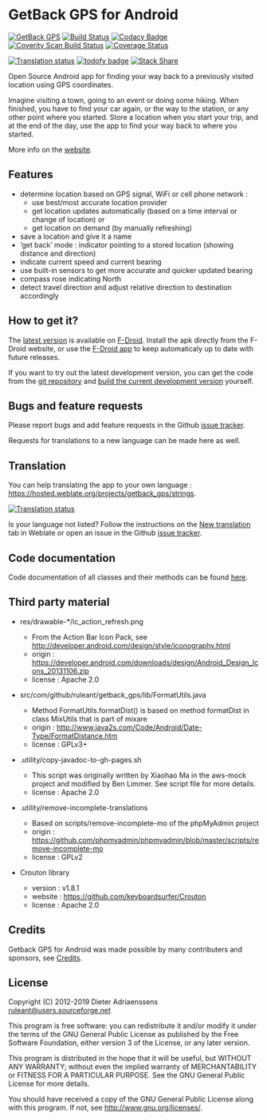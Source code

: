 GetBack GPS for Android
=======================

[![GetBack GPS](https://img.shields.io/badge/release-v0.6-blue.svg)](https://f-droid.org/repository/browse/?fdid=com.github.ruleant.getback_gps)
[![Build Status](https://travis-ci.org/ruleant/getback_gps.svg?branch=master)](https://travis-ci.org/ruleant/getback_gps)
[![Codacy Badge](https://api.codacy.com/project/badge/0040e146618e41ac9c39d04c7b1a3fef)](https://www.codacy.com/app/ruleant/getback_gps)
[![Coverity Scan Build Status](https://scan.coverity.com/projects/2277/badge.svg)](https://scan.coverity.com/projects/2277)
[![Coverage Status](https://coveralls.io/repos/ruleant/getback_gps/badge.png?branch=master)](https://coveralls.io/r/ruleant/getback_gps?branch=master)

[![Translation status](https://hosted.weblate.org/widgets/getback_gps/-/svg-badge.svg)](https://hosted.weblate.org/engage/getback_gps/)
[![todofy badge](https://todofy.org/b/ruleant/getback_gps)](https://todofy.org/r/ruleant/getback_gps)
[![Stack Share](https://img.shields.io/badge/tech-stack-0690fa.svg?style=flat)](https://stackshare.io/ruleant/getback-gps)

Open Source Android app for finding your way back to a previously visited location using GPS coordinates.

Imagine visiting a town, going to an event or doing some hiking. When finished, you have to find your car again, or the way to the station, or any other point where you started.
Store a location when you start your trip, and at the end of the day, use the app to find your way back to where you started.

More info on the [website](https://ruleant.github.io/getback_gps).

Features
--------

- determine location based on GPS signal, WiFi or cell phone network :
    - use best/most accurate location provider
    - get location updates automatically (based on a time interval or change of location) or
    - get location on demand (by manually refreshing)
- save a location and give it a name
- ‘get back’ mode : indicator pointing to a stored location (showing distance and direction)
- indicate current speed and current bearing
- use built-in sensors to get more accurate and quicker updated bearing
- compass rose indicating North
- detect travel direction and adjust relative direction to destination accordingly

How to get it?
--------------

The [latest version](https://f-droid.org/repository/browse/?fdid=com.github.ruleant.getback_gps) is available on [F-Droid](https://f-droid.org/). Install the apk directly from the F-Droid website, or use the [F-Droid app](https://f-droid.org/FDroid.apk) to keep automaticaly up to date with future releases.

If you want to try out the latest development version, you can get the code from the [git repository](https://github.com/ruleant/getback_gps) and [build the current development version](https://github.com/ruleant/getback_gps/wiki/Development) yourself.


Bugs and feature requests
-------------------------

Please report bugs and add feature requests in the Github [issue tracker](https://github.com/ruleant/getback_gps/issues).

Requests for translations to a new language can be made here as well.

Translation
-----------

You can help translating the app to your own language : <https://hosted.weblate.org/projects/getback_gps/strings>.

[![Translation status](https://hosted.weblate.org/widgets/getback_gps-287x66-grey.png)](https://hosted.weblate.org/engage/getback_gps/?utm_source=widget)

Is your language not listed? Follow the instructions on the [New translation](https://hosted.weblate.org/projects/getback_gps/strings/#new-lang) tab in Weblate or open an issue in the Github [issue tracker](https://github.com/ruleant/getback_gps/issues).

Code documentation
------------------

Code documentation of all classes and their methods can be found [here](https://ruleant.github.io/getback_gps/javadoc/index.html).

Third party material
--------------------

- res/drawable-*/ic_action_refresh.png
    - From the Action Bar Icon Pack, see http://developer.android.com/design/style/iconography.html
    - origin : https://developer.android.com/downloads/design/Android_Design_Icons_20131106.zip
    - license : Apache 2.0

- src/com/github/ruleant/getback_gps/lib/FormatUtils.java
    - Method FormatUtils.formatDist() is based on method formatDist in class MixUtils that is part of mixare
    - origin : http://www.java2s.com/Code/Android/Date-Type/FormatDistance.htm
    - license : GPLv3+

- .utility/copy-javadoc-to-gh-pages.sh
    - This script was originally written by Xiaohao Ma in the aws-mock project and modified by Ben Limmer.
      See script file for more details.
    - license : Apache 2.0

- .utility/remove-incomplete-translations
    - Based on scripts/remove-incomplete-mo of the phpMyAdmin project
    - origin : https://github.com/phpmyadmin/phpmyadmin/blob/master/scripts/remove-incomplete-mo
    - license : GPLv2

- Crouton library
    - version : v1.8.1
    - website : https://github.com/keyboardsurfer/Crouton
    - license : Apache 2.0

Credits
-------

Getback GPS for Android was made possible by many contributers and sponsors, see [Credits](https://github.com/ruleant/getback_gps/wiki/Credits).

License
-------

Copyright (C) 2012-2019 Dieter Adriaenssens <ruleant@users.sourceforge.net>

This program is free software: you can redistribute it and/or modify
it under the terms of the GNU General Public License as published by
the Free Software Foundation, either version 3 of the License, or
any later version.

This program is distributed in the hope that it will be useful,
but WITHOUT ANY WARRANTY; without even the implied warranty of
MERCHANTABILITY or FITNESS FOR A PARTICULAR PURPOSE.  See the
GNU General Public License for more details.

You should have received a copy of the GNU General Public License
along with this program.  If not, see <http://www.gnu.org/licenses/>.
